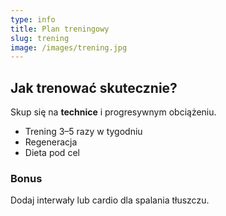 ```yaml
---
type: info
title: Plan treningowy
slug: trening
image: /images/trening.jpg
---
```


## Jak trenować skutecznie?

Skup się na **technice** i progresywnym obciążeniu.

-   Trening 3–5 razy w tygodniu
-   Regeneracja
-   Dieta pod cel

### Bonus

Dodaj interwały lub cardio dla spalania tłuszczu.
